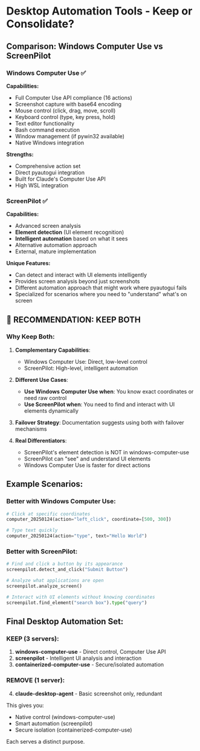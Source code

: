 # Desktop Automation Tools - Keep or Consolidate?

## Comparison: Windows Computer Use vs ScreenPilot

### Windows Computer Use ✅
**Capabilities:**
- Full Computer Use API compliance (16 actions)
- Screenshot capture with base64 encoding
- Mouse control (click, drag, move, scroll)
- Keyboard control (type, key press, hold)
- Text editor functionality
- Bash command execution
- Window management (if pywin32 available)
- Native Windows integration

**Strengths:**
- Comprehensive action set
- Direct pyautogui integration
- Built for Claude's Computer Use API
- High WSL integration

### ScreenPilot ✅
**Capabilities:**
- Advanced screen analysis
- **Element detection** (UI element recognition)
- **Intelligent automation** based on what it sees
- Alternative automation approach
- External, mature implementation

**Unique Features:**
- Can detect and interact with UI elements intelligently
- Provides screen analysis beyond just screenshots
- Different automation approach that might work where pyautogui fails
- Specialized for scenarios where you need to "understand" what's on screen

## 🎯 RECOMMENDATION: KEEP BOTH

### Why Keep Both:
1. **Complementary Capabilities**:
   - Windows Computer Use: Direct, low-level control
   - ScreenPilot: High-level, intelligent automation

2. **Different Use Cases**:
   - **Use Windows Computer Use when**: You know exact coordinates or need raw control
   - **Use ScreenPilot when**: You need to find and interact with UI elements dynamically

3. **Failover Strategy**: Documentation suggests using both with failover mechanisms

4. **Real Differentiators**:
   - ScreenPilot's element detection is NOT in windows-computer-use
   - ScreenPilot can "see" and understand UI elements
   - Windows Computer Use is faster for direct actions

## Example Scenarios:

### Better with Windows Computer Use:
```python
# Click at specific coordinates
computer_20250124(action="left_click", coordinate=[500, 300])

# Type text quickly
computer_20250124(action="type", text="Hello World")
```

### Better with ScreenPilot:
```python
# Find and click a button by its appearance
screenpilot.detect_and_click("Submit Button")

# Analyze what applications are open
screenpilot.analyze_screen()

# Interact with UI elements without knowing coordinates
screenpilot.find_element("search box").type("query")
```

## Final Desktop Automation Set:

### KEEP (3 servers):
1. **windows-computer-use** - Direct control, Computer Use API
2. **screenpilot** - Intelligent UI analysis and interaction
3. **containerized-computer-use** - Secure/isolated automation

### REMOVE (1 server):
4. **claude-desktop-agent** - Basic screenshot only, redundant

This gives you:
- Native control (windows-computer-use)
- Smart automation (screenpilot)  
- Secure isolation (containerized-computer-use)

Each serves a distinct purpose.